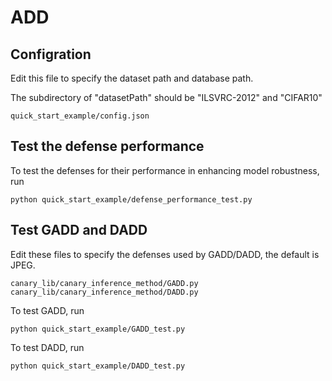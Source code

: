 # ADD

## Configration
Edit this file to specify the dataset path and database path.

The subdirectory of "datasetPath" should be "ILSVRC-2012" and "CIFAR10"
```
quick_start_example/config.json
```
## Test the defense performance

To test the defenses for their performance in enhancing model robustness, run
```
python quick_start_example/defense_performance_test.py
```

## Test GADD and DADD
Edit these files to specify the defenses used by GADD/DADD, the default is JPEG.
```
canary_lib/canary_inference_method/GADD.py
canary_lib/canary_inference_method/DADD.py
```
To test GADD, run
```
python quick_start_example/GADD_test.py
```
To test DADD, run
```
python quick_start_example/DADD_test.py
```